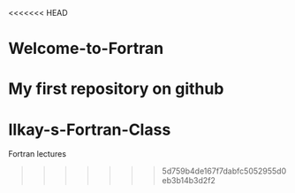 <<<<<<< HEAD
# Welcome-to-Fortran
My first repository on github
=======
# Ilkay-s-Fortran-Class
Fortran lectures
>>>>>>> 5d759b4de167f7dabfc5052955d0eb3b14b3d2f2
